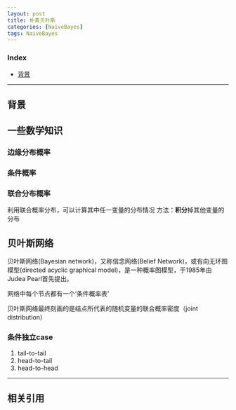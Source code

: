 ```yaml
---
layout: post
title: 朴素贝叶斯
categories: [NaiveBayes]
tags: NaiveBayes
---
```


### Index
<!-- TOC -->
- [背景](#背景)
<!-- /TOC -->

---
## 背景

## 一些数学知识

### 边缘分布概率

### 条件概率

### 联合分布概率
利用联合概率分布，可以计算其中任一变量的分布情况
方法：**积分**掉其他变量的分布


## 贝叶斯网络
贝叶斯网络(Bayesian network)，又称信念网络(Belief Network)，或有向无环图模型(directed acyclic graphical model)，是一种概率图模型，于1985年由Judea Pearl首先提出。

网络中每个节点都有一个‘条件概率表’

贝叶斯网络最终刻画的是结点所代表的随机变量的联合概率密度（joint distribution）

### 条件独立case
1. tail-to-tail
2. head-to-tail
3. head-to-head

---
## 相关引用
